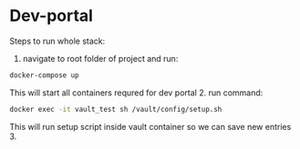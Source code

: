 # Dev-portal

Steps to run whole stack:
1. navigate to root folder of project and run:
```sh
docker-compose up
```
This will start all containers requred for dev portal
2. run command:
```sh
docker exec -it vault_test sh /vault/config/setup.sh
```
This will run setup script inside vault container so we can save new entries
3. 